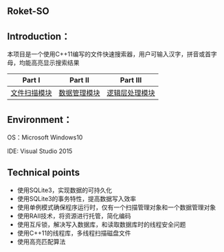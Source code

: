 


## Roket-SO

## Introduction：

本项目是一个使用C++11编写的文件快速搜索器，用户可输入汉字，拼音或首字母，均能高亮显示搜索结果

|Part I| Part II |Part III |
|--|--|--|
| [文件扫描模块](https://github.com/Ran1366/-SO/blob/master/文件扫描.md) |  [数据管理模块](https://github.com/Ran1366/-SO/blob/master/数据管理.md)  |[逻辑层处理模块](https://github.com/Ran1366/-SO/blob/master/逻辑层处理.md)  |  

## Environment：

OS：Microsoft Windows10

IDE: Visual Studio 2015

## Technical points

 - 使用SQLite3，实现数据的可持久化
 - 使用SQLite3的事务特性，提高数据写入效率
 - 使用单例模式确保程序运行时，仅有一个扫描管理对象和一个数据管理对象
 - 使用RAII技术，将资源进行托管，简化编码
 - 使用互斥锁，解决写入数据库，和读取数据库时的线程安全问题
 - 使用C++11的线程库，多线程扫描磁盘文件
 - 使用高亮匹配算法
